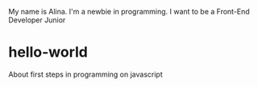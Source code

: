 My name is Alina. I'm a newbie in programming. I want to be a Front-End Developer Junior 
# hello-world
About first steps in programming on javascript
